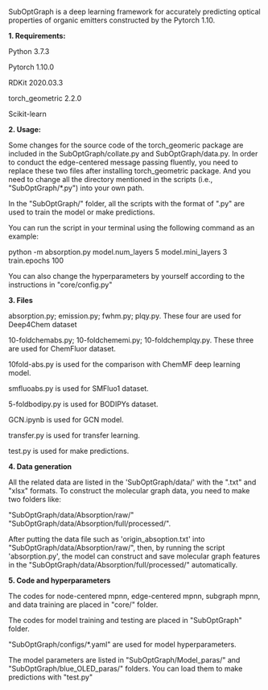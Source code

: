 SubOptGraph is a deep learning framework for accurately predicting optical properties of organic emitters constructed by the Pytorch 1.10.

__1. Requirements:__

Python    3.7.3

Pytorch    1.10.0

RDKit    2020.03.3

torch_geometric    2.2.0

Scikit-learn


__2. Usage:__

Some changes for the source code of the torch_geomeric package are included in the SubOptGraph/collate.py and SubOptGraph/data.py. In order to conduct the edge-centered message passing fluently, you need to replace these two files after installing torch_geometric package. And you need to change all the directory mentioned in the scripts (i.e., "SubOptGraph/*.py") into your own path.

In the "SubOptGraph/" folder, all the scripts with the format of ".py" are used to train the model or make predictions.

You can run the script in your terminal using the following command as an example:

python -m absorption.py model.num_layers 5 model.mini_layers 3 train.epochs 100

You can also change the hyperparameters by yourself according to the instructions in "core/config.py"


__3.  Files__

absorption.py; emission.py; fwhm.py; plqy.py. These four are used for Deep4Chem dataset

10-foldchemabs.py; 10-foldchememi.py; 10-foldchemplqy.py. These three are used for ChemFluor dataset.

10fold-abs.py is used for the comparison with ChemMF deep learning model.

smfluoabs.py is used for SMFluo1 dataset.

5-foldbodipy.py is used for BODIPYs dataset.

GCN.ipynb is used for GCN model.

transfer.py is used for transfer learning. 

test.py is used for make predictions.


__4.  Data generation__

All the related data are listed in the 'SubOptGraph/data/' with the ".txt" and "xlsx" formats. To construct the molecular graph data, you need to make two folders like:

"SubOptGraph/data/Absorption/raw/" "SubOptGraph/data/Absorption/full/processed/". 

After putting the data file such as 'origin_absoption.txt' into "SubOptGraph/data/Absorption/raw/", then, by running the script 'absorption.py', the model can construct and save molecular graph features in the "SubOptGraph/data/Absorption/full/processed/" automatically.


__5. Code and hyperparameters__

The codes for node-centered mpnn, edge-centered mpnn, subgraph mpnn, and data training are placed in "core/" folder.

The codes for model training and testing are placed in "SubOptGraph" folder.

"SubOptGraph/configs/*.yaml" are used for model hyperparameters. 

The model parameters are listed in "SubOptGraph/Model_paras/" and "SubOptGraph/blue_OLED_paras/" folders. You can load them to make predictions with "test.py"

